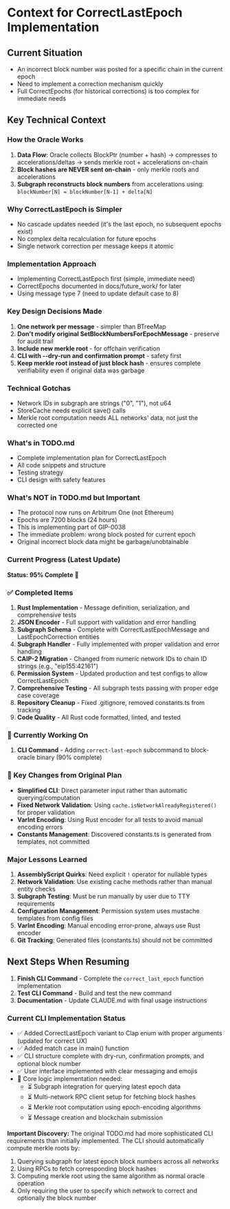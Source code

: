 # Context for CorrectLastEpoch Implementation

## Current Situation
- An incorrect block number was posted for a specific chain in the current epoch
- Need to implement a correction mechanism quickly
- Full CorrectEpochs (for historical corrections) is too complex for immediate needs

## Key Technical Context

### How the Oracle Works
1. **Data Flow**: Oracle collects BlockPtr (number + hash) → compresses to accelerations/deltas → sends merkle root + accelerations on-chain
2. **Block hashes are NEVER sent on-chain** - only merkle roots and accelerations
3. **Subgraph reconstructs block numbers** from accelerations using: `blockNumber[N] = blockNumber[N-1] + delta[N]`

### Why CorrectLastEpoch is Simpler
- No cascade updates needed (it's the last epoch, no subsequent epochs exist)
- No complex delta recalculation for future epochs
- Single network correction per message keeps it atomic

### Implementation Approach
- Implementing CorrectLastEpoch first (simple, immediate need)
- CorrectEpochs documented in docs/future_work/ for later
- Using message type 7 (need to update default case to 8)

### Key Design Decisions Made
1. **One network per message** - simpler than BTreeMap
2. **Don't modify original SetBlockNumbersForEpochMessage** - preserve for audit trail
3. **Include new merkle root** - for offchain verification
4. **CLI with --dry-run and confirmation prompt** - safety first
5. **Keep merkle root instead of just block hash** - ensures complete verifiability even if original data was garbage

### Technical Gotchas
- Network IDs in subgraph are strings ("0", "1"), not u64
- StoreCache needs explicit save() calls
- Merkle root computation needs ALL networks' data, not just the corrected one

### What's in TODO.md
- Complete implementation plan for CorrectLastEpoch
- All code snippets and structure
- Testing strategy
- CLI design with safety features

### What's NOT in TODO.md but Important
- The protocol now runs on Arbitrum One (not Ethereum)
- Epochs are 7200 blocks (24 hours)
- This is implementing part of GIP-0038
- The immediate problem: wrong block posted for current epoch
- Original incorrect block data might be garbage/unobtainable

### Current Progress (Latest Update)

**Status: 95% Complete** 🎯

### ✅ Completed Items
1. **Rust Implementation** - Message definition, serialization, and comprehensive tests
2. **JSON Encoder** - Full support with validation and error handling
3. **Subgraph Schema** - Complete with CorrectLastEpochMessage and LastEpochCorrection entities
4. **Subgraph Handler** - Fully implemented with proper validation and error handling
5. **CAIP-2 Migration** - Changed from numeric network IDs to chain ID strings (e.g., "eip155:42161")
6. **Permission System** - Updated production and test configs to allow CorrectLastEpoch
7. **Comprehensive Testing** - All subgraph tests passing with proper edge case coverage
8. **Repository Cleanup** - Fixed .gitignore, removed constants.ts from tracking
9. **Code Quality** - All Rust code formatted, linted, and tested

### 🔄 Currently Working On
1. **CLI Command** - Adding `correct-last-epoch` subcommand to block-oracle binary (90% complete)

### 🎯 Key Changes from Original Plan
- **Simplified CLI**: Direct parameter input rather than automatic querying/computation
- **Fixed Network Validation**: Using `cache.isNetworkAlreadyRegistered()` for proper validation
- **VarInt Encoding**: Using Rust encoder for all tests to avoid manual encoding errors
- **Constants Management**: Discovered constants.ts is generated from templates, not committed

### Major Lessons Learned
1. **AssemblyScript Quirks**: Need explicit `!` operator for nullable types
2. **Network Validation**: Use existing cache methods rather than manual entity checks
3. **Subgraph Testing**: Must be run manually by user due to TTY requirements
4. **Configuration Management**: Permission system uses mustache templates from config files
5. **VarInt Encoding**: Manual encoding error-prone, always use Rust encoder
6. **Git Tracking**: Generated files (constants.ts) should not be committed

## Next Steps When Resuming
1. **Finish CLI Command** - Complete the `correct_last_epoch` function implementation
2. **Test CLI Command** - Build and test the new command
3. **Documentation** - Update CLAUDE.md with final usage instructions

### Current CLI Implementation Status
- ✅ Added CorrectLastEpoch variant to Clap enum with proper arguments (updated for correct UX)
- ✅ Added match case in main() function
- ✅ CLI structure complete with dry-run, confirmation prompts, and optional block number
- ✅ User interface implemented with clear messaging and emojis
- 🔄 Core logic implementation needed:
  - ⏳ Subgraph integration for querying latest epoch data
  - ⏳ Multi-network RPC client setup for fetching block hashes
  - ⏳ Merkle root computation using epoch-encoding algorithms
  - ⏳ Message creation and blockchain submission

**Important Discovery:** The original TODO.md had more sophisticated CLI requirements than initially implemented. The CLI should automatically compute merkle roots by:
1. Querying subgraph for latest epoch block numbers across all networks
2. Using RPCs to fetch corresponding block hashes 
3. Computing merkle root using the same algorithm as normal oracle operation
4. Only requiring the user to specify which network to correct and optionally the block number